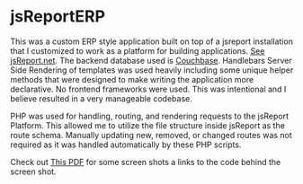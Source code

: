# jsReportERP

This was a custom ERP style application built on top of a jsreport installation that I customized to work as a platform for building applications. [See jsReport.net](https://jsreport.net).  The backend database used is [Couchbase](https://www.couchbase.com/).  Handlebars Server Side Rendering of templates was used heavily including some unique helper methods that were designed to make writing the application more declarative.  No frontend frameworks were used.  This was intentional and I believe resulted in a very manageable codebase.

PHP was used for handling, routing, and rendering requests to the jsReport Platform.  This allowed me to utilize the file structure inside jsReport as the route schema.  Manually updating new, removed, or changed routes was not required as it was handled automatically by these PHP scripts.

Check out [This PDF](https://github.com/zachlankton/jsReportERP/blob/2c870af86a3c2400d55576727aac11f26b2d2bc5/ERP2-Updated.pdf) for some screen shots a links to the code behind the screen shot.
